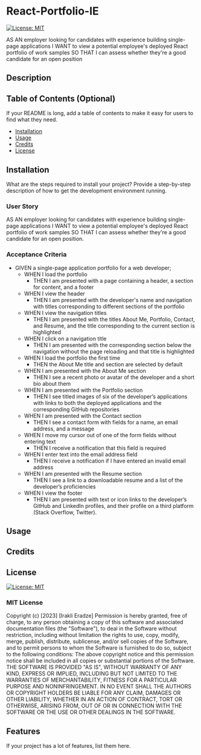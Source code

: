 # React-Portfolio-IE

[![License: MIT](https://img.shields.io/badge/License-MIT-yellow.svg)](https://opensource.org/licenses/MIT)

AS AN employer looking for candidates with experience building single-page applications I WANT to view a potential employee's deployed React portfolio of work samples SO THAT I can assess whether they're a good candidate for an open position

## Description

<!-- Provide a short description explaining the what, why, and how of your project. Use the following questions as a guide:

- What was your motivation?
- Why did you build this project? (Note: the answer is not "Because it was a homework assignment.")
- What problem does it solve?
- What did you learn? -->

## Table of Contents (Optional)

If your README is long, add a table of contents to make it easy for users to find what they need.

- [Installation](#installation)
- [Usage](#usage)
- [Credits](#credits)
- [License](#license)

## Installation

What are the steps required to install your project? Provide a step-by-step description of how to get the development environment running.

### User Story

AS AN employer looking for candidates with experience building single-page applications
I WANT to view a potential employee's deployed React portfolio of work samples
SO THAT I can assess whether they're a good candidate for an open position.

### Acceptance Criteria

- GIVEN a single-page application portfolio for a web developer;
  - WHEN I load the portfolio
    - THEN I am presented with a page containing a header, a section for content, and a footer
  - WHEN I view the header
    - THEN I am presented with the developer's name and navigation with titles corresponding to different sections of the portfolio
  - WHEN I view the navigation titles
    - THEN I am presented with the titles About Me, Portfolio, Contact, and Resume, and the title corresponding to the current section is highlighted
  - WHEN I click on a navigation title
    - THEN I am presented with the corresponding section below the navigation without the page reloading and that title is highlighted
  - WHEN I load the portfolio the first time
    - THEN the About Me title and section are selected by default
  - WHEN I am presented with the About Me section
    - THEN I see a recent photo or avatar of the developer and a short bio about them
  - WHEN I am presented with the Portfolio section
    - THEN I see titled images of six of the developer’s applications with links to both the deployed applications and the corresponding GitHub repositories
  - WHEN I am presented with the Contact section
    - THEN I see a contact form with fields for a name, an email address, and a message
  - WHEN I move my cursor out of one of the form fields without entering text
    - THEN I receive a notification that this field is required
  - WHEN I enter text into the email address field
    - THEN I receive a notification if I have entered an invalid email address
  - WHEN I am presented with the Resume section
    - THEN I see a link to a downloadable resume and a list of the developer’s proficiencies
  - WHEN I view the footer
    - THEN I am presented with text or icon links to the developer’s GitHub and LinkedIn profiles, and their profile on a third platform (Stack Overflow, Twitter).

## Usage

<!-- Provide instructions and examples for use. Include screenshots as needed.

To add a screenshot, create an `assets/images` folder in your repository and upload your screenshot to it. Then, using the relative filepath, add it to your README using the following syntax:

    ```md
    ![alt text](assets/images/screenshot.png)
    ``` -->

## Credits

<!-- commit -m' -->

## License

[![License: MIT](https://img.shields.io/badge/License-MIT-yellow.svg)](https://opensource.org/licenses/MIT)
​

### MIT License

Copyright (c) [2023] [Irakli Eradze]
Permission is hereby granted, free of charge, to any person obtaining a copy
of this software and associated documentation files (the "Software"), to deal
in the Software without restriction, including without limitation the rights
to use, copy, modify, merge, publish, distribute, sublicense, and/or sell
copies of the Software, and to permit persons to whom the Software is
furnished to do so, subject to the following conditions:
The above copyright notice and this permission notice shall be included in all
copies or substantial portions of the Software.
THE SOFTWARE IS PROVIDED "AS IS", WITHOUT WARRANTY OF ANY KIND, EXPRESS OR
IMPLIED, INCLUDING BUT NOT LIMITED TO THE WARRANTIES OF MERCHANTABILITY,
FITNESS FOR A PARTICULAR PURPOSE AND NONINFRINGEMENT. IN NO EVENT SHALL THE
AUTHORS OR COPYRIGHT HOLDERS BE LIABLE FOR ANY CLAIM, DAMAGES OR OTHER
LIABILITY, WHETHER IN AN ACTION OF CONTRACT, TORT OR OTHERWISE, ARISING FROM,
OUT OF OR IN CONNECTION WITH THE SOFTWARE OR THE USE OR OTHER DEALINGS IN THE
SOFTWARE.

<!--

The last section of a high-quality README file is the license. This lets other developers know what they can and cannot do with your project. If you need help choosing a license, refer to [https://choosealicense.com/](https://choosealicense.com/).

---

🏆 The previous sections are the bare minimum, and your project will ultimately determine the content of this document. You might also want to consider adding the following sections.

## Badges

![badmath](https://img.shields.io/github/languages/top/lernantino/badmath)

Badges aren't necessary, per se, but they demonstrate street cred. Badges let other developers know that you know what you're doing. Check out the badges hosted by [shields.io](https://shields.io/). You may not understand what they all represent now, but you will in time. -->

## Features

If your project has a lot of features, list them here.

<!-- ## How to Contribute

If you created an application or package and would like other developers to contribute it, you can include guidelines for how to do so. The [Contributor Covenant](https://www.contributor-covenant.org/) is an industry standard, but you can always write your own if you'd prefer.

## Tests

Go the extra mile and write tests for your application. Then provide examples on how to run them here. -->
